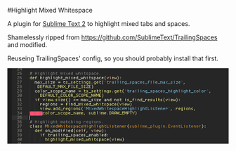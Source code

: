 #Highlight Mixed Whitespace

A plugin for [Sublime Text 2](http://www.sublimetext.com/2) to highlight mixed tabs and spaces.

Shamelessly ripped from https://github.com/SublimeText/TrailingSpaces and modified.

Reuseing TrailingSpaces' config, so you should probably install that first.

![Screenshot](images/mixed-whitespace.png "Highlight Mixed Whitespace Screenshot")